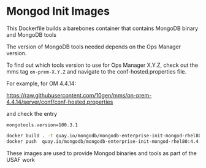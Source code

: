 # Mongod Init Images

This Dockerfile builds a barebones container that contains MongoDB binary and MongoDB tools

The version of MongoDB tools needed depends on the Ops Manager version.

To find out which tools version to use for Ops Manager X.Y.Z, check out the mms tag `on-prem-X.Y.Z` and navigate to the conf-hosted.properties file.

For example, for OM 4.4.14:

https://raw.githubusercontent.com/10gen/mms/on-prem-4.4.14/server/conf/conf-hosted.properties

and check the entry 

`mongotools.version=100.3.1`

```bash
docker build . -t quay.io/mongodb/mongodb-enterprise-init-mongod-rhel80:4.4.4 --build-arg distro=rhel80 --build-arg toolsVersion=100.3.1 --build-arg mongodVersion=4.4.4
docker push  quay.io/mongodb/mongodb-enterprise-init-mongod-rhel80:4.4.4
``` 

These images are used to provide Mongod binaries and tools as part of the USAF work
